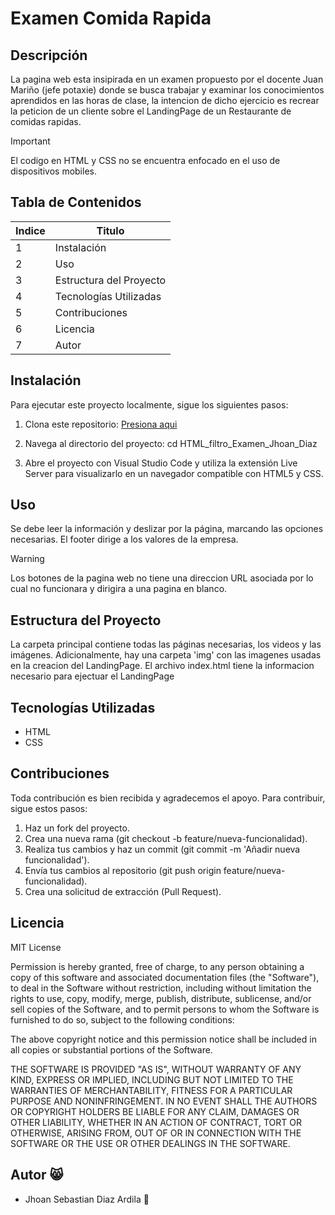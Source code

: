 # Examen Comida Rapida

## Descripción

La pagina web esta insipirada en un examen propuesto por el docente Juan Mariño (jefe potaxie) donde se busca trabajar y examinar los conocimientos aprendidos en las horas de clase, la intencion de dicho ejercicio es recrear la peticion de un cliente sobre el LandingPage de un Restaurante de comidas rapidas.

> [!IMPORTANT]
> El codigo en HTML y CSS no se encuentra enfocado en el uso de dispositivos mobiles.

## Tabla de Contenidos

| Indice | Titulo |
| -- | --|
| 1 | Instalación |
| 2 | Uso |
| 3 | Estructura del Proyecto |
| 4 | Tecnologías Utilizadas |
| 5 | Contribuciones |
| 6 | Licencia |
| 7 | Autor|

## Instalación

Para ejecutar este proyecto localmente, sigue los siguientes pasos:

1. Clona este repositorio: [Presiona aqui](https://github.com/JhoanDiazArdila/HTML_filtro_Examen_Jhoan_Diaz)

2. Navega al directorio del proyecto:
   cd HTML_filtro_Examen_Jhoan_Diaz

3. Abre el proyecto con Visual Studio Code y utiliza la extensión Live Server para visualizarlo en un navegador compatible con HTML5 y CSS.

## Uso

Se debe leer la información y deslizar por la página, marcando las opciones necesarias. El footer dirige a los valores de la empresa.

> [!WARNING]
> Los botones de la pagina web no tiene una direccion URL asociada por lo cual no funcionara y dirigira a una pagina en blanco.

## Estructura del Proyecto

La carpeta principal contiene todas las páginas necesarias, los videos y las imágenes. Adicionalmente, hay una carpeta 'img' con las imagenes usadas en la creacion del LandingPage.
El archivo index.html tiene la informacion necesario para ejectuar el LandingPage

## Tecnologías Utilizadas

- HTML
- CSS

## Contribuciones

Toda contribución es bien recibida y agradecemos el apoyo. Para contribuir, sigue estos pasos:

1. Haz un fork del proyecto.
2. Crea una nueva rama (git checkout -b feature/nueva-funcionalidad).
3. Realiza tus cambios y haz un commit (git commit -m 'Añadir nueva funcionalidad').
4. Envía tus cambios al repositorio (git push origin feature/nueva-funcionalidad).
5. Crea una solicitud de extracción (Pull Request).

## Licencia

MIT License

Permission is hereby granted, free of charge, to any person obtaining a copy
of this software and associated documentation files (the "Software"), to deal
in the Software without restriction, including without limitation the rights
to use, copy, modify, merge, publish, distribute, sublicense, and/or sell
copies of the Software, and to permit persons to whom the Software is
furnished to do so, subject to the following conditions:

The above copyright notice and this permission notice shall be included in all
copies or substantial portions of the Software.

THE SOFTWARE IS PROVIDED "AS IS", WITHOUT WARRANTY OF ANY KIND, EXPRESS OR
IMPLIED, INCLUDING BUT NOT LIMITED TO THE WARRANTIES OF MERCHANTABILITY,
FITNESS FOR A PARTICULAR PURPOSE AND NONINFRINGEMENT. IN NO EVENT SHALL THE
AUTHORS OR COPYRIGHT HOLDERS BE LIABLE FOR ANY CLAIM, DAMAGES OR OTHER
LIABILITY, WHETHER IN AN ACTION OF CONTRACT, TORT OR OTHERWISE, ARISING FROM,
OUT OF OR IN CONNECTION WITH THE SOFTWARE OR THE USE OR OTHER DEALINGS IN THE
SOFTWARE.

## Autor 😸

- Jhoan Sebastian Diaz Ardila  🥑



